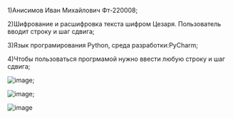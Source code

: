 1)Анисимов Иван Михайлович Фт-220008;

2)Шифрование и расшифровка текста шифром Цезаря. Пользователь вводит строку и шаг сдвига;

3)Язык програмирования Python, среда разработки:PyCharm;

4)Чтобы пользоваться прогрмамой нужно ввести любую строку и шаг сдвига;

![image](https://github.com/Vancheres/Laba-5/assets/146539395/097c7f5a-19af-42bb-8010-c6ea83efaccc);

![image](https://github.com/Vancheres/Laba-5/assets/146539395/51c21517-e5dc-4510-b0db-5cd9b4a30003);

![image](https://github.com/Vancheres/Laba-5/assets/146539395/88463c05-0568-4f17-a638-1b4124afe8c8)
